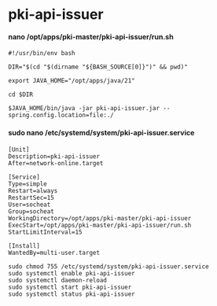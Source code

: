# pki-api-issuer

#### nano /opt/apps/pki-master/pki-api-issuer/run.sh

```text
#!/usr/bin/env bash

DIR="$(cd "$(dirname "${BASH_SOURCE[0]}")" && pwd)"

export JAVA_HOME="/opt/apps/java/21"

cd $DIR

$JAVA_HOME/bin/java -jar pki-api-issuer.jar --spring.config.location=file:./
```

#### sudo nano /etc/systemd/system/pki-api-issuer.service

```text
[Unit]
Description=pki-api-issuer
After=network-online.target

[Service]
Type=simple
Restart=always
RestartSec=15
User=socheat
Group=socheat
WorkingDirectory=/opt/apps/pki-master/pki-api-issuer
ExecStart=/opt/apps/pki-master/pki-api-issuer/run.sh
StartLimitInterval=15

[Install]
WantedBy=multi-user.target
```

```shell
sudo chmod 755 /etc/systemd/system/pki-api-issuer.service
sudo systemctl enable pki-api-issuer
sudo systemctl daemon-reload
sudo systemctl start pki-api-issuer
sudo systemctl status pki-api-issuer
```